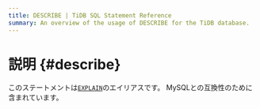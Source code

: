 ```yaml
---
title: DESCRIBE | TiDB SQL Statement Reference
summary: An overview of the usage of DESCRIBE for the TiDB database.
---
```


# 説明 {#describe}

このステートメントは[`EXPLAIN`](/sql-statements/sql-statement-explain.md)のエイリアスです。 MySQLとの互換性のために含まれています。
